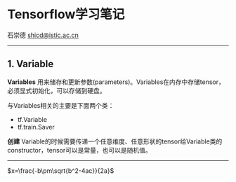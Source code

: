 <script type="text/javascript" src="http://cdn.mathjax.org/mathjax/latest/MathJax.js?config=default"></script>

# Tensorflow学习笔记

石崇德
<shicd@istic.ac.cn>

---

## 1. Variable
**Variables** 用来储存和更新参数(parameters)。Variables在内存中存储tensor，必须显式初始化，可以存储到硬盘。

与Variables相关的主要是下面两个类：
* tf.Variable
* tf.train.Saver

**创建** Variable的时候需要传递一个任意维度、任意形状的tensor给Variable类的constructor，tensor可以是常量，也可以是随机值。

---

$x=\frac{-b\pm\sqrt{b^2-4ac}}{2a}$
